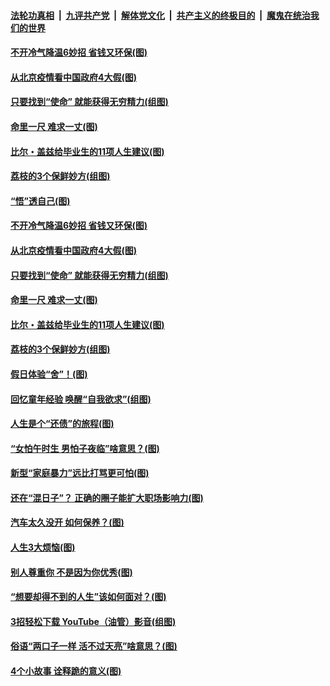 

####  [法轮功真相](../../../../basic/blob/master/README.md?t=06230031) &nbsp;|&nbsp; [九评共产党](../../../../9ping.md/blob/master/README.md?t=06230031) &nbsp;|&nbsp; [解体党文化](../../../../jtdwh.md/blob/master/README.md?t=06230031)  &nbsp;|&nbsp; [共产主义的终极目的](../../../../gczydzjmd.md/blob/master/README.md?t=06230031) &nbsp;|&nbsp; [魔鬼在统治我们的世界](../../../../mgztzwmdsj.md/blob/master/README.md?t=06230031) 

#### [不开冷气降温6妙招 省钱又环保(图)](../pages/p8/937329.md?t=06230031) 

#### [从北京疫情看中国政府4大假(图)](../pages/p8/937196.md?t=06230031) 

#### [只要找到“使命” 就能获得无穷精力(组图)](../pages/p8/937159.md?t=06230031) 

#### [命里一尺 难求一丈(图)](../pages/p8/936782.md?t=06230031) 

#### [比尔・盖兹给毕业生的11项人生建议(图)](../pages/p8/936231.md?t=06230031) 

#### [荔枝的3个保鲜妙方(组图)](../pages/p8/936950.md?t=06230031) 

#### [“悟”透自己(图)](../pages/p8/936972.md?t=06230031) 

#### [不开冷气降温6妙招 省钱又环保(图)](../pages/p8/937329.md?t=06230031) 

#### [从北京疫情看中国政府4大假(图)](../pages/p8/937196.md?t=06230031) 

#### [只要找到“使命” 就能获得无穷精力(组图)](../pages/p8/937159.md?t=06230031) 

#### [命里一尺 难求一丈(图)](../pages/p8/936782.md?t=06230031) 

#### [比尔・盖兹给毕业生的11项人生建议(图)](../pages/p8/936231.md?t=06230031) 

#### [荔枝的3个保鲜妙方(组图)](../pages/p8/936950.md?t=06230031) 

#### [假日体验“舍”！(图)](../pages/p8/937183.md?t=06230031) 

#### [回忆童年经验 唤醒“自我欲求”(组图)](../pages/p8/937082.md?t=06230031) 

#### [人生是个“还债”的旅程(图)](../pages/p8/936768.md?t=06230031) 

#### [“女怕午时生 男怕子夜临”啥意思？(图)](../pages/p8/937081.md?t=06230031) 

#### [新型“家庭暴力”远比打骂更可怕(图)](../pages/p8/936230.md?t=06230031) 

#### [还在“混日子”？ 正确的圈子能扩大职场影响力(图)](../pages/p8/937049.md?t=06230031) 

#### [汽车太久没开 如何保养？(图)](../pages/p8/937035.md?t=06230031) 

#### [人生3大烦恼(图)](../pages/p8/936959.md?t=06230031) 

#### [别人尊重你 不是因为你优秀(图)](../pages/p8/936253.md?t=06230031) 

#### [“想要却得不到的人生”该如何面对？(图)](../pages/p8/936933.md?t=06230031) 

#### [3招轻松下载 YouTube（油管）影音(组图)](../pages/p8/936922.md?t=06230031) 

#### [俗语“两口子一样 活不过天亮”啥意思？(图)](../pages/p8/936917.md?t=06230031) 

#### [4个小故事 诠释跪的意义(图)](../pages/p8/936353.md?t=06230031) 

